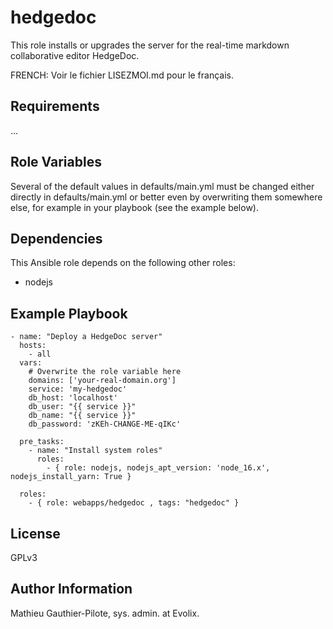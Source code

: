 hedgedoc
=========

This role installs or upgrades the server for the real-time markdown collaborative editor HedgeDoc. 

FRENCH: Voir le fichier LISEZMOI.md pour le français.

Requirements
------------

...

Role Variables
--------------

Several of the default values in defaults/main.yml must be changed either directly in defaults/main.yml or better even by overwriting them somewhere else, for example in your playbook (see the example below).

Dependencies
------------

This Ansible role depends on the following other roles:

- nodejs

Example Playbook
----------------

```
- name: "Deploy a HedgeDoc server"
  hosts: 
    - all
  vars:
    # Overwrite the role variable here
    domains: ['your-real-domain.org']
    service: 'my-hedgedoc'
    db_host: 'localhost'
    db_user: "{{ service }}"
    db_name: "{{ service }}"
    db_password: 'zKEh-CHANGE-ME-qIKc'

  pre_tasks:
    - name: "Install system roles"
      roles:
        - { role: nodejs, nodejs_apt_version: 'node_16.x', nodejs_install_yarn: True }

  roles:
    - { role: webapps/hedgedoc , tags: "hedgedoc" }
```

License
-------

GPLv3

Author Information
------------------

Mathieu Gauthier-Pilote, sys. admin. at Evolix.
